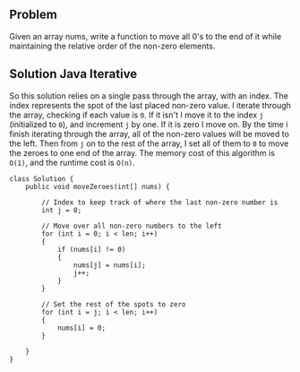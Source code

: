 ## Problem

Given an array nums, write a function to move all 0's to the end of it while maintaining the relative order of the non-zero elements.

## Solution Java Iterative

So this solution relies on a single pass through the array, with an index. The index represents the spot of the last placed non-zero value. I iterate through the array, checking if each value is `0`. If it isn't I move it to the index `j` (initialized to `0`), and increment `j` by one. If it is zero I move on. By the time i finish iterating through the array, all of the non-zero values will be moved to the left. Then from `j` on to the rest of the array, I set all of them to `0` to move the zeroes to one end of the array. The memory cost of this algorithm is `O(1)`, and the runtime cost is `O(n)`.

```
class Solution {
    public void moveZeroes(int[] nums) {

        // Index to keep track of where the last non-zero number is
        int j = 0;
        
        // Move over all non-zero numbers to the left
        for (int i = 0; i < len; i++)
        {
            if (nums[i] != 0)
            {
                nums[j] = nums[i];
                j++;
            }
        }
        
        // Set the rest of the spots to zero
        for (int i = j; i < len; i++)
        {
            nums[i] = 0;
        }

    }
}
```


